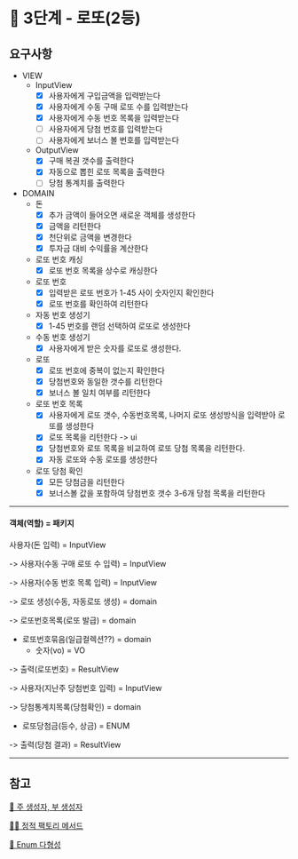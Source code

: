 # 🚀 3단계 - 로또(2등)

## 요구사항

* VIEW
  * InputView
    * [x] 사용자에게 구입금액을 입력받는다
    * [x] 사용자에게 수동 구매 로또 수를 입력받는다
    * [x] 사용자에게 수동 번호 목록을 입력받는다
    * [ ] 사용자에게 당첨 번호를 입력받는다
    * [ ] 사용자에게 보너스 볼 번호를 입력받는다

  * OutputView
    * [x] 구매 복권 갯수를 출력한다
    * [x] 자동으로 뽑힌 로또 목록을 출력한다
    * [ ] 당첨 통계치를 출력한다

* DOMAIN
  * 돈
    * [x] 추가 금액이 들어오면 새로운 객체를 생성한다
    * [x] 금액을 리턴한다
    * [x] 천단위로 금액을 변경한다
    * [x] 투자금 대비 수익률을 계산한다

  * 로또 번호 캐싱
    * [x] 로또 번호 목록을 상수로 캐싱한다
    
  * 로또 번호
    * [x] 입력받은 로또 번호가 1-45 사이 숫자인지 확인한다
    * [x] 로또 번호를 확인하여 리턴한다

  * 자동 번호 생성기
    * [x] 1-45 번호를 랜덤 선택하여 로또로 생성한다
  
  * 수동 번호 생성기
    * [x] 사용자에게 받은 숫자를 로또로 생성한다.
  
  * 로또
    * [x] 로또 번호에 중복이 없는지 확인한다
    * [x] 당첨번호와 동일한 갯수를 리턴한다
    * [x] 보너스 볼 일치 여부를 리턴한다

  * 로또 번호 목록
    * [x] 사용자에게 로또 갯수, 수동번호목록, 나머지 로또 생성방식을 입력받아 로또를 생성한다
    * [x] 로또 목록을 리턴한다 -> ui
    * [x] 당첨번호와 로또 목록을 비교하여 로또 당첨 목록을 리턴한다.
    * [x] 자동 로또와 수동 로또를 생성한다

  * 로또 당첨 확인
    * [x] 모든 당첨금을 리턴한다
    * [x] 보너스볼 값을 포함하여 당첨번호 갯수 3-6개 당첨 목록을 리턴한다 

---

#### 객체(역할) = 패키지

사용자(돈 입력) = InputView

-> 사용자(수동 구매 로또 수 입력) = InputView

-> 사용자(수동 번호 목록 입력) = InputView

-> 로또 생성(수동, 자동로또 생성) = domain

-> 로또번호목록(로또 발급) = domain
  - 로또번호묶음(일급컬렉션??) = domain
    - 숫자(vo) = VO

-> 출력(로또번호) = ResultView

-> 사용자(지난주 당첨번호 입력) = InputView

-> 당첨통계치목록(당첨확인) = domain
  - 로또당첨금(등수, 상금) = ENUM

-> 출력(당첨 결과) = ResultView

---

## 참고
[🎈 주 생성자, 부 생성자](https://velog.io/@injoon2019/%EC%A3%BC-%EC%83%9D%EC%84%B1%EC%9E%90-%EB%B6%80-%EC%83%9D%EC%84%B1%EC%9E%90)

[🧚‍♂️ 정적 팩토리 메서드](https://inpa.tistory.com/entry/GOF-%F0%9F%92%A0-%EC%A0%95%EC%A0%81-%ED%8C%A9%ED%86%A0%EB%A6%AC-%EB%A9%94%EC%84%9C%EB%93%9C-%EC%83%9D%EC%84%B1%EC%9E%90-%EB%8C%80%EC%8B%A0-%EC%82%AC%EC%9A%A9%ED%95%98%EC%9E%90)

[🌈 Enum 다형성](https://velog.io/@ljinsk3/Enum%EC%9C%BC%EB%A1%9C-%EB%8B%A4%ED%98%95%EC%84%B1%EC%9D%84-%EA%B5%AC%ED%98%84%ED%95%98%EB%8A%94-%EB%B0%A9%EB%B2%95)

